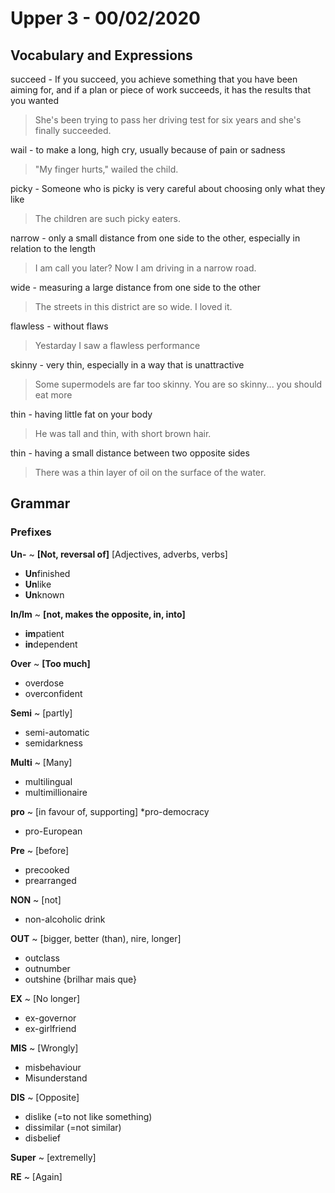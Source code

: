 

# Upper 3 - 00/02/2020

## Vocabulary and Expressions 
succeed - If you succeed, you achieve something that you have been aiming for, and if a plan or piece of work succeeds, it has the results that you wanted
> She's been trying to pass her driving test for six years and she's finally succeeded.

wail - to make a long, high cry, usually because of pain or sadness
> "My finger hurts," wailed the child.

picky - Someone who is picky is very careful about choosing only what they like
> The children are such picky eaters.

narrow - only a small distance from one side to the other, especially in relation to the length
> I am call you later? Now I am driving in a narrow road.

wide - measuring a large distance from one side to the other 
> The streets in this district are so wide. I loved it.

flawless - without flaws
> Yestarday I saw a flawless performance

skinny - very thin, especially in a way that is unattractive
> Some supermodels are far too skinny.
> You are so skinny... you should eat more

thin - having little fat on your body
> He was tall and thin, with short brown hair.

thin - having a small distance between two opposite sides
> There was a thin layer of oil on the surface of the water.



## Grammar
### Prefixes

**Un-** ~ **[Not, reversal of]**
[Adjectives, adverbs, verbs]
* **Un**finished
* **Un**like
* **Un**known

**In/Im** ~ **[not, makes the opposite, in, into]**
* **im**patient
* **in**dependent

**Over** ~ **[Too much]**
* overdose
* overconfident

**Semi** ~ [partly]
* semi-automatic
* semidarkness

**Multi** ~ [Many]
* multilingual 
* multimillionaire

**pro** ~ [in favour of, supporting]
*pro-democracy
* pro-European

**Pre** ~ [before]
* precooked
* prearranged

**NON** ~ [not]
* non-alcoholic drink

**OUT** ~ [bigger, better (than), nire, longer]
* outclass
* outnumber
* outshine {brilhar mais que}

**EX** ~ [No longer]
*  ex-governor
* ex-girlfriend

**MIS** ~ [Wrongly]
* misbehaviour 
* Misunderstand

**DIS** ~ [Opposite]
* dislike (=to not like something)
* dissimilar (=not similar)
* disbelief

**Super** ~ [extremelly]

**RE** ~ [Again]
